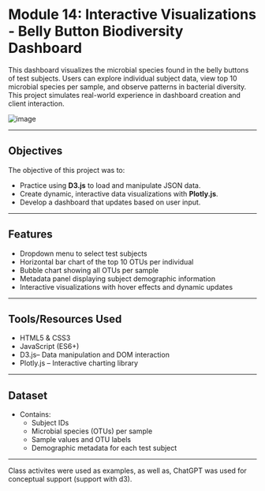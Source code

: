 # Module 14: Interactive Visualizations - Belly Button Biodiversity Dashboard

This dashboard visualizes the microbial species found in the belly buttons of test subjects. Users can explore individual subject data, view top 10 microbial species per sample, and observe patterns in bacterial diversity.
This project simulates real-world experience in dashboard creation and client interaction.

![image](https://github.com/user-attachments/assets/5d90521e-4037-4fc9-bd34-8d5eb735029f)

---

## Objectives

The objective of this project was to:

- Practice using **D3.js** to load and manipulate JSON data.
- Create dynamic, interactive data visualizations with **Plotly.js**.
- Develop a dashboard that updates based on user input.

---

## Features

- Dropdown menu to select test subjects
- Horizontal bar chart of the top 10 OTUs per individual
- Bubble chart showing all OTUs per sample
- Metadata panel displaying subject demographic information
- Interactive visualizations with hover effects and dynamic updates

---

## Tools/Resources Used

- HTML5 & CSS3
- JavaScript (ES6+)
- D3.js– Data manipulation and DOM interaction
- Plotly.js – Interactive charting library

---

## Dataset

- Contains:
  - Subject IDs
  - Microbial species (OTUs) per sample
  - Sample values and OTU labels
  - Demographic metadata for each test subject

---
Class activites were used as examples, as well as, ChatGPT was used for conceptual support (support with d3).
